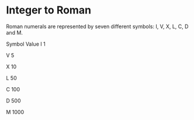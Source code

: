 # Integer to Roman

Roman numerals are represented by seven different symbols: I, V, X, L, C, D and M.

Symbol       Value
I             1

V             5

X             10

L             50

C             100

D             500

M             1000

